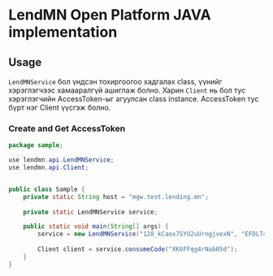 # LendMN Open Platform JAVA implementation


## Usage

`LendMNService` бол үндсэн тохиргоогоо хадгалах class, үүнийг хэрэглэгчээс хамааралгүй ашиглаж болно. Харин `Client` нь бол тус хэрэглэгчийн AccessToken-ыг агуулсан class instance. AccessToken тус бүрт нэг Client үүсгэж болно.

### Create and Get AccessToken

```java
package sample;

use lendmn.api.LendMNService;
use lendmn.api.Client; 


public class Sample {
	private static String host = "mgw.test.lending.mn";
	
	private static LendMNService service;

	public static void main(String[] args) {
		service = new LendMNService("128_kCaox7SYU2uUrngjvexN", "EFDLT4j1hK", host);
		
		Client client = service.consumeCode("XK6FFqg4rNab05d");
	}
}
```
